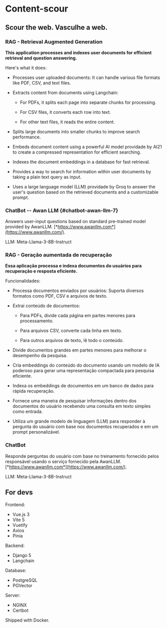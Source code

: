 # Content-scour

## Scour the web. Vasculhe a web.



### RAG - Retrieval Augmented Generation

**This application processes and indexes user documents for efficient
retrieval and question answering.**

Here\'s what it does:

-   Processes user uploaded documents: It can handle various file formats like PDF, CSV, and text files.

-   Extracts content from documents using Langchain:

    -   For PDFs, it splits each page into separate chunks for processing.

    -   For CSV files, it converts each row into text.

    -   For other text files, it reads the entire content.

-   Splits large documents into smaller chunks to improve search performance.

-   Embeds document content using a powerful AI model providade by AI21 to create a compressed representation for efficient searching.

-   Indexes the document embeddings in a database for fast retrieval.

-   Provides a way to search for information within user documents by taking a plain text query as input.

-   Uses a large language model (LLM) providade by Groq to answer the user\'s question based on the retrieved documents and a customizable prompt.

### ChatBot -- Awan LLM {#chatbot-awan-llm-7}

Answers user-input questions based on standard pre-trained model provided by AwanLLM. [*https://www.awanllm.com*](https://www.awanllm.com/).

LLM: Meta-Llama-3-8B-Instruct

### RAG - Geração aumentada de recuperação 

**Essa aplicação processa e indexa documentos do usuários para
recuperação e resposta eficiente.**

Funcionalidades:

-   Processa documentos enviados por usuários: Suporta diversos formatos como PDF, CSV e arquivos de texto.

-   Extrai conteúdo de documentos:

    -   Para PDFs, divide cada página em partes menores para processamento.

    -   Para arquivos CSV, converte cada linha em texto.

    -   Para outros arquivos de texto, lê todo o conteúdo.

-   Divide documentos grandes em partes menores para melhorar o desempenho da pesquisa.

-   Cria embeddings do conteúdo do documento usando um modelo de IA poderoso para gerar uma representação compactada para pesquisa eficiente.

-   Indexa os embeddings de documentos em um banco de dados para rápida recuperação.

-   Fornece uma maneira de pesquisar informações dentro dos documentos do usuário recebendo uma consulta em texto simples como entrada.

-   Utiliza um grande modelo de linguagem (LLM) para responder à pergunta do usuário com base nos documentos recuperados e em um prompt personalizável.

### ChatBot

Responde perguntas do usuário com base no treinamento fornecido pelos
responsável usando o serviço fornecido pela AwanLLM. [*https://www.awanllm.com*](https://www.awanllm.com/).

LLM: Meta-Llama-3-8B-Instruct

## For devs

Frontend:
-   Vue.js 3
-   Vite 5
-   Vuetify
-   Axios
-   Pinia

Backend:
-   Django 5
-   Langchain

Database:
-   PostgreSQL
-   PGVector

Server:
-   NGINX
-   Certbot

Shipped with Docker.